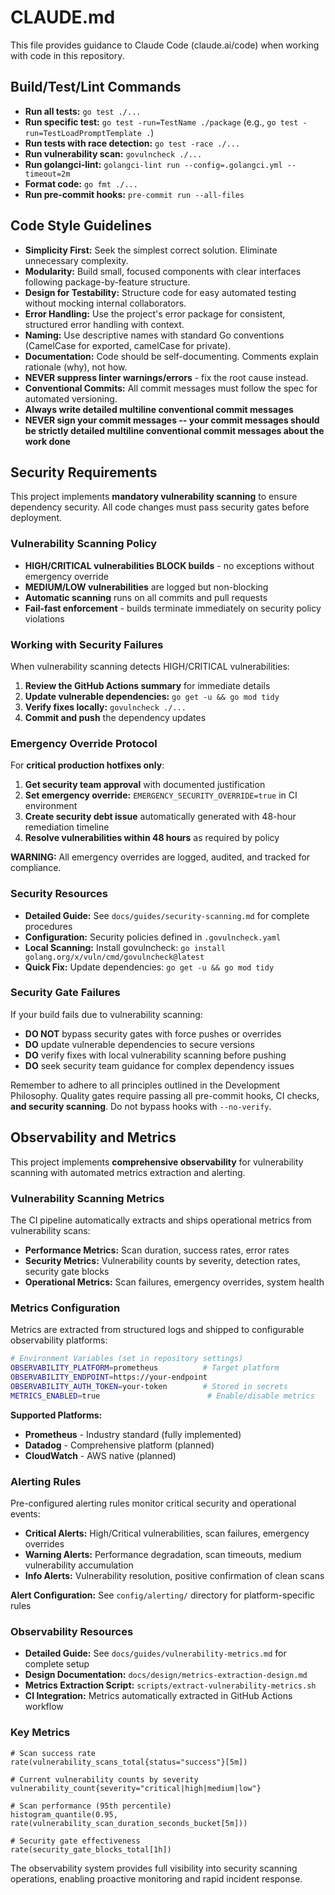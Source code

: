 # CLAUDE.md

This file provides guidance to Claude Code (claude.ai/code) when working with code in this repository.

## Build/Test/Lint Commands

* **Run all tests:** `go test ./...`
* **Run specific test:** `go test -run=TestName ./package` (e.g., `go test -run=TestLoadPromptTemplate .`)
* **Run tests with race detection:** `go test -race ./...`
* **Run vulnerability scan:** `govulncheck ./...`
* **Run golangci-lint:** `golangci-lint run --config=.golangci.yml --timeout=2m`
* **Format code:** `go fmt ./...`
* **Run pre-commit hooks:** `pre-commit run --all-files`

## Code Style Guidelines

* **Simplicity First:** Seek the simplest correct solution. Eliminate unnecessary complexity.
* **Modularity:** Build small, focused components with clear interfaces following package-by-feature structure.
* **Design for Testability:** Structure code for easy automated testing without mocking internal collaborators.
* **Error Handling:** Use the project's error package for consistent, structured error handling with context.
* **Naming:** Use descriptive names with standard Go conventions (CamelCase for exported, camelCase for private).
* **Documentation:** Code should be self-documenting. Comments explain rationale (why), not how.
* **NEVER suppress linter warnings/errors** - fix the root cause instead.
* **Conventional Commits:** All commit messages must follow the spec for automated versioning.
* **Always write detailed multiline conventional commit messages**
* **NEVER sign your commit messages -- your commit messages should be strictly detailed multiline conventional commit messages about the work done**

## Security Requirements

This project implements **mandatory vulnerability scanning** to ensure dependency security. All code changes must pass security gates before deployment.

### Vulnerability Scanning Policy

* **HIGH/CRITICAL vulnerabilities BLOCK builds** - no exceptions without emergency override
* **MEDIUM/LOW vulnerabilities** are logged but non-blocking  
* **Automatic scanning** runs on all commits and pull requests
* **Fail-fast enforcement** - builds terminate immediately on security policy violations

### Working with Security Failures

When vulnerability scanning detects HIGH/CRITICAL vulnerabilities:

1. **Review the GitHub Actions summary** for immediate details
2. **Update vulnerable dependencies:** `go get -u && go mod tidy`
3. **Verify fixes locally:** `govulncheck ./...`
4. **Commit and push** the dependency updates

### Emergency Override Protocol

For **critical production hotfixes only**:

1. **Get security team approval** with documented justification
2. **Set emergency override:** `EMERGENCY_SECURITY_OVERRIDE=true` in CI environment
3. **Create security debt issue** automatically generated with 48-hour remediation timeline
4. **Resolve vulnerabilities within 48 hours** as required by policy

**WARNING:** All emergency overrides are logged, audited, and tracked for compliance.

### Security Resources

* **Detailed Guide:** See `docs/guides/security-scanning.md` for complete procedures
* **Configuration:** Security policies defined in `.govulncheck.yaml`
* **Local Scanning:** Install govulncheck: `go install golang.org/x/vuln/cmd/govulncheck@latest`
* **Quick Fix:** Update dependencies: `go get -u && go mod tidy`

### Security Gate Failures

If your build fails due to vulnerability scanning:
- **DO NOT** bypass security gates with force pushes or overrides
- **DO** update vulnerable dependencies to secure versions
- **DO** verify fixes with local vulnerability scanning before pushing
- **DO** seek security team guidance for complex dependency issues

Remember to adhere to all principles outlined in the Development Philosophy. Quality gates require passing all pre-commit hooks, CI checks, **and security scanning**. Do not bypass hooks with `--no-verify`.

## Observability and Metrics

This project implements **comprehensive observability** for vulnerability scanning with automated metrics extraction and alerting.

### Vulnerability Scanning Metrics

The CI pipeline automatically extracts and ships operational metrics from vulnerability scans:

* **Performance Metrics:** Scan duration, success rates, error rates
* **Security Metrics:** Vulnerability counts by severity, detection rates, security gate blocks  
* **Operational Metrics:** Scan failures, emergency overrides, system health

### Metrics Configuration

Metrics are extracted from structured logs and shipped to configurable observability platforms:

```bash
# Environment Variables (set in repository settings)
OBSERVABILITY_PLATFORM=prometheus          # Target platform
OBSERVABILITY_ENDPOINT=https://your-endpoint
OBSERVABILITY_AUTH_TOKEN=your-token        # Stored in secrets
METRICS_ENABLED=true                        # Enable/disable metrics
```

**Supported Platforms:**
* **Prometheus** - Industry standard (fully implemented)
* **Datadog** - Comprehensive platform (planned)
* **CloudWatch** - AWS native (planned)

### Alerting Rules

Pre-configured alerting rules monitor critical security and operational events:

* **Critical Alerts:** High/Critical vulnerabilities, scan failures, emergency overrides
* **Warning Alerts:** Performance degradation, scan timeouts, medium vulnerability accumulation
* **Info Alerts:** Vulnerability resolution, positive confirmation of clean scans

**Alert Configuration:** See `config/alerting/` directory for platform-specific rules

### Observability Resources

* **Detailed Guide:** See `docs/guides/vulnerability-metrics.md` for complete setup
* **Design Documentation:** `docs/design/metrics-extraction-design.md`
* **Metrics Extraction Script:** `scripts/extract-vulnerability-metrics.sh`
* **CI Integration:** Metrics automatically extracted in GitHub Actions workflow

### Key Metrics

```promql
# Scan success rate
rate(vulnerability_scans_total{status="success"}[5m])

# Current vulnerability counts by severity  
vulnerability_count{severity="critical|high|medium|low"}

# Scan performance (95th percentile)
histogram_quantile(0.95, rate(vulnerability_scan_duration_seconds_bucket[5m]))

# Security gate effectiveness
rate(security_gate_blocks_total[1h])
```

The observability system provides full visibility into security scanning operations, enabling proactive monitoring and rapid incident response.
